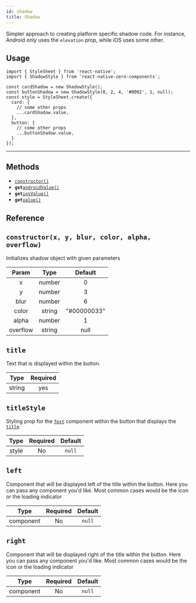 ```yaml
---
id: shadow
title: Shadow
---
```

Simpler approach to creating platform specific shadow code. For instance, Android only uses the `elevation` prop, while iOS uses some other.


## Usage


```ecmascript 6
import { StyleSheet } from 'react-native';
import { ShadowStyle } from 'react-native-zero-components';

const cardShadow = new ShadowStyle();
const buttonShadow = new ShadowStyle(0, 2, 4, '#0002', 1, null);
const style = StyleSheet.create({
  card: {
    // some other props
    ...cardShadow.value,
  },
  button: {
    // come other props
    ...buttonShadow.value,
  }
});
```

---
## Methods
* [`constructor()`](#constructor)
* **`get`**[`androidValue()`](#androidValue)
* **`get`**[`iosValue()`](#iosValue)
* **`get`**[`value()`](#value)

## Reference

## `constructor(x, y, blur, color, alpha, overflow)`
Initializes shadow object with given parameters

|   Param  |  Type  |   Default   |
|:--------:|:------:|:-----------:|
|     x    | number |      0      |
|     y    | number |      3      |
|   blur   | number |      6      |
|   color  | string | "#00000033" |
|   alpha  | number |      1      |
| overflow | string |     null    |

## `title`
Text that is displayed within the button.

|         Type        | Required |
|:-------------------:|:--------:|
| string |    yes    |

## `titleStyle`
Styling prop for the [`Text`](https://facebook.github.io/react-native/docs/text) component within the button that displays the [`title`](#title)

|         Type        | Required | Default                                                                             |
|:-------------------:|:--------:|:-------------------------------------------------------------------------------------:|
| style |    No    | `null` |

## `left`
Component that will be displayed left of the title within the button. Here you can pass any component you'd like. Most common cases would be the icon or the loading indicator

|         Type        | Required | Default                                                                             |
|:-------------------:|:--------:|:-------------------------------------------------------------------------------------:|
| component |    No    | `null` |

## `right`
Component that will be displayed right of the title within the button. Here you can pass any component you'd like. Most common cases would be the icon or the loading indicator

|         Type        | Required | Default                                                                             |
|:-------------------:|:--------:|:-------------------------------------------------------------------------------------:|
| component |    No    | `null` |
